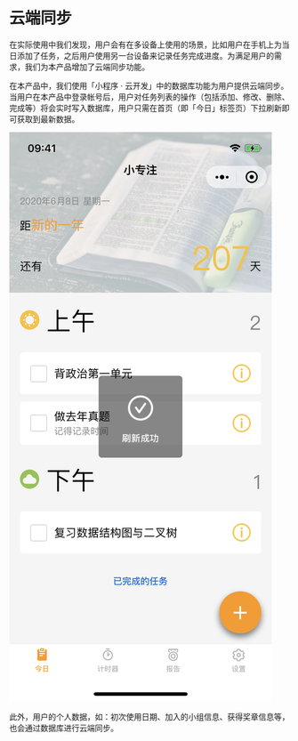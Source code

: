 # 云端同步

在实际使用中我们发现，用户会有在多设备上使用的场景，比如用户在手机上为当日添加了任务，之后用户使用另一台设备来记录任务完成进度。为满足用户的需求，我们为本产品增加了云端同步功能。

在本产品中，我们使用「小程序 · 云开发」中的数据库功能为用户提供云端同步。当用户在本产品中登录帐号后，用户对任务列表的操作（包括添加、修改、删除、完成等）将会实时写入数据库，用户只需在首页（即「今日」标签页）下拉刷新即可获取到最新数据。

![下拉刷新可以立即同步数据](<../.gitbook/assets/image (26).png>)

此外，用户的个人数据，如：初次使用日期、加入的小组信息、获得奖章信息等，也会通过数据库进行云端同步。
